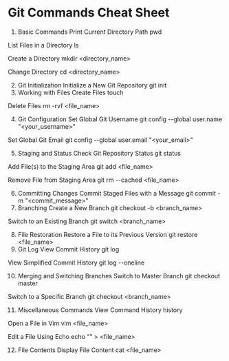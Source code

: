 # Git Commands Cheat Sheet

1. Basic Commands
Print Current Directory Path
pwd

List Files in a Directory
ls

Create a Directory
mkdir <directory_name>

Change Directory
cd <directory_name>

2. Git Initialization
Initialize a New Git Repository
git init
3. Working with Files
Create Files
touch <file1> <file2>

Delete Files
rm -rvf <file_name>

4. Git Configuration
Set Global Git Username
git config --global user.name "<your_username>"

Set Global Git Email
git config --global user.email "<your_email>"

5. Staging and Status
Check Git Repository Status
git status

Add File(s) to the Staging Area
git add <file_name>

Remove File from Staging Area
git rm --cached <file_name>

6. Committing Changes
Commit Staged Files with a Message
git commit -m "<commit_message>"
7. Branching
Create a New Branch
git checkout -b <branch_name>

Switch to an Existing Branch
git switch <branch_name>

8. File Restoration
Restore a File to its Previous Version
git restore <file_name>
9. Git Log
View Commit History
git log

View Simplified Commit History
git log --oneline

10. Merging and Switching Branches
Switch to Master Branch
git checkout master

Switch to a Specific Branch
git checkout <branch_name>

11. Miscellaneous Commands
View Command History
history

Open a File in Vim
vim <file_name>

Edit a File Using Echo
echo "<content>" > <file_name>

12. File Contents
Display File Content
cat <file_name>
